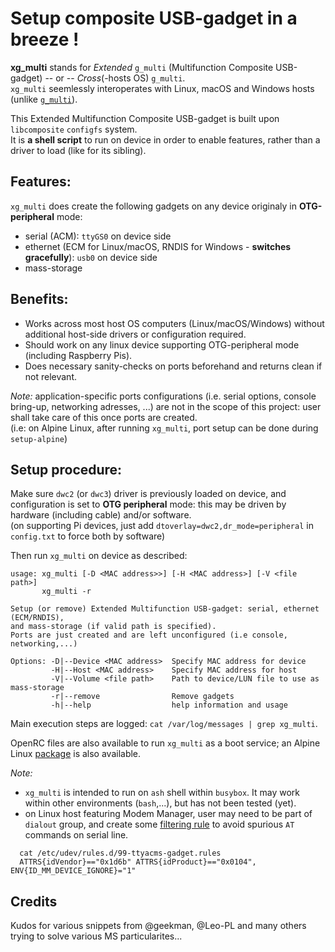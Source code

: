 # Setup composite USB-gadget in a breeze !
**xg_multi** stands for *Extended* `g_multi` (Multifunction Composite USB-gadget) -- or -- *Cross*(-hosts OS) `g_multi`.\
`xg_multi` seemlessly interoperates with Linux, macOS and Windows hosts (unlike [`g_multi`](https://www.kernel.org/doc/Documentation/usb/gadget_multi.txt)).

This Extended Multifunction Composite USB-gadget is built upon `libcomposite` `configfs` system.\
It is **a shell script** to run on device in order to enable features, rather than a driver to load (like for its sibling).

## Features:
`xg_multi` does create the following gadgets on any device originaly in **OTG-peripheral** mode:
- serial (ACM): `ttyGS0` on device side
- ethernet (ECM for Linux/macOS, RNDIS for Windows - **switches gracefully**): `usb0` on device side
- mass-storage

## Benefits:
- Works across most host OS computers (Linux/macOS/Windows) without additional host-side drivers or configuration required.
- Should work on any linux device supporting OTG-peripheral mode (including Raspberry Pis).
- Does necessary sanity-checks on ports beforehand and returns clean if not relevant.

*Note:* application-specific ports configurations (i.e. serial options, console bring-up, networking adresses, ...) are not in the scope of this project: user shall take care of this once ports are created.\
(i.e: on Alpine Linux, after running `xg_multi`, port setup can be done during `setup-alpine`)

## Setup procedure:
Make sure `dwc2` (or `dwc3`) driver is previously loaded on device, and configuration is set to **OTG peripheral** mode: this may be driven by hardware (including cable) and/or software.\
(on supporting Pi devices, just add `dtoverlay=dwc2,dr_mode=peripheral` in `config.txt` to force both by software)

Then run `xg_multi` on device as described:
```
usage: xg_multi [-D <MAC address>>] [-H <MAC address>] [-V <file path>]
       xg_multi -r

Setup (or remove) Extended Multifunction USB-gadget: serial, ethernet (ECM/RNDIS),
and mass-storage (if valid path is specified).
Ports are just created and are left unconfigured (i.e console, networking,...)

Options: -D|--Device <MAC address>  Specify MAC address for device
         -H|--Host <MAC address>    Specify MAC address for host
         -V|--Volume <file path>    Path to device/LUN file to use as mass-storage
         -r|--remove                Remove gadgets
         -h|--help                  help information and usage
```
Main execution steps are logged: `cat /var/log/messages | grep xg_multi`.

OpenRC files are also available to run `xg_multi` as a boot service; an Alpine Linux [package](https://pkgs.alpinelinux.org/packages?name=xg_multi&branch=edge&repo=&arch=&origin=&flagged=&maintainer=) is also available.

*Note:*
- `xg_multi` is intended to run on `ash` shell within `busybox`. It may work within other environments (`bash`,...), but has not been tested (yet).
- on Linux host featuring Modem Manager, user may need to be part of `dialout` group, and create some [filtering rule](https://linux-tips.com/t/prevent-modem-manager-to-capture-usb-serial-devices/284/2) to avoid spurious `AT` commands on serial line.
```
  cat /etc/udev/rules.d/99-ttyacms-gadget.rules
  ATTRS{idVendor}=="0x1d6b" ATTRS{idProduct}=="0x0104", ENV{ID_MM_DEVICE_IGNORE}="1"
```

## Credits
Kudos for various snippets from @geekman, @Leo-PL and many others trying to solve various MS particularites...
